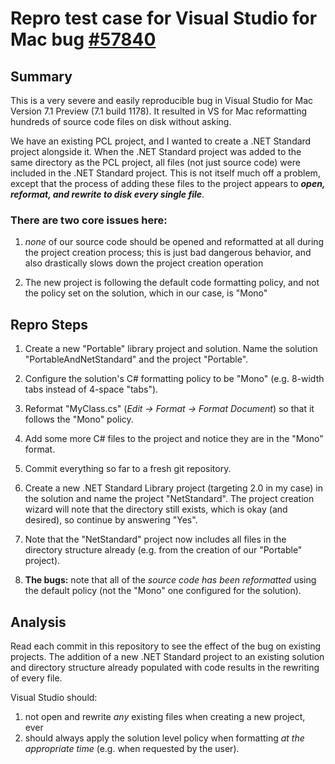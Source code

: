 # Repro test case for Visual Studio for Mac bug [#57840][bug]

## Summary

This is a very severe and easily reproducible bug in Visual Studio for Mac
Version 7.1 Preview (7.1 build 1178). It resulted in VS for Mac reformatting
hundreds of source code files on disk without asking.

We have an existing PCL project, and I wanted to create a .NET Standard project
alongside it. When the .NET Standard project was added to the same directory
as the PCL project, all files (not just source code) were included in the .NET
Standard project. This is not itself much off a problem, except that the process
of adding these files to the project appears to ***open, reformat, and rewrite
to disk every single file***.

### There are two core issues here:

1. *none* of our source code should be opened and reformatted at all during
   the project creation process; this is just bad dangerous behavior, and also
   drastically slows down the project creation operation

2. The new project is following the default code formatting policy, and not
   the policy set on the solution, which in our case, is "Mono"

## Repro Steps

1. Create a new "Portable" library project and solution. Name the solution
  "PortableAndNetStandard" and the project "Portable".

2. Configure the solution's C# formatting policy to be "Mono" (e.g. 8-width
   tabs instead of 4-space "tabs").

3. Reformat "MyClass.cs" (_Edit → Format → Format Document_) so that it follows
   the "Mono" policy.

4. Add some more C# files to the project and notice they are in the "Mono"
   format.

5. Commit everything so far to a fresh git repository.

6. Create a new .NET Standard Library project (targeting 2.0 in my case) in the
   solution and name the project "NetStandard". The project creation wizard
   will note that the directory still exists, which is okay (and desired),
   so continue by answering "Yes".

7. Note that the "NetStandard" project now includes all files in the directory
   structure already (e.g. from the creation of our "Portable" project).

8. **The bugs:** note that all of the _source code has been reformatted_ using
   the default policy (not the "Mono" one configured for the solution).

## Analysis

Read each commit in this repository to see the effect of the bug on existing
projects. The addition of a new .NET Standard project to an existing solution
and directory structure already populated with code results in the rewriting of
every file.

Visual Studio should:

1. not open and rewrite _any_ existing files when creating a new project, ever
2. should always apply the solution level policy when formatting _at the
   appropriate time_ (e.g. when requested by the user).

[bug]: https://bugzilla.xamarin.com/show_bug.cgi?id=57840